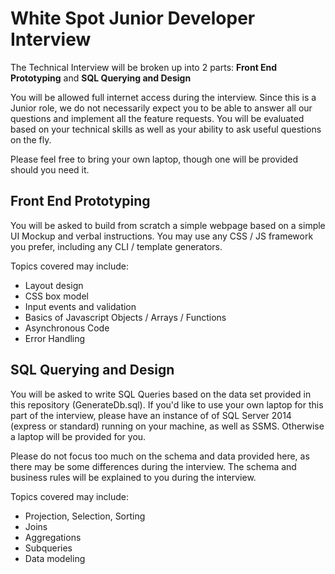 # White Spot Junior Developer Interview
The Technical Interview will be broken up into 2 parts: **Front End Prototyping** and **SQL Querying and Design**

You will be allowed full internet access during the interview.
Since this is a Junior role, we do not necessarily expect you to be able to answer all our questions and implement all the feature requests. You will be evaluated based on your technical skills as well as your ability to ask useful questions on the fly.

Please feel free to bring your own laptop, though one will be provided should you need it.

## Front End Prototyping  

You will be asked to build from scratch a simple webpage based on a simple UI Mockup and verbal instructions.
You may use any CSS / JS framework you prefer, including any CLI / template generators.

Topics covered may include:
 - Layout design 
 - CSS box model
 - Input events and validation
 - Basics of Javascript Objects / Arrays / Functions
 - Asynchronous Code
 - Error Handling

## SQL Querying and Design

You will be asked to write SQL Queries based on the data set provided in this repository (GenerateDb.sql).
If you'd like to use your own laptop for this part of the interview, please have an instance of of SQL Server 2014 (express or standard) running on your machine, as well as SSMS. Otherwise a laptop will be provided for you.

Please do not focus too much on the schema and data provided here, as there may be some differences during the interview. 
The schema and business rules will be explained to you during the interview.

Topics covered may include:
 - Projection, Selection, Sorting
 - Joins
 - Aggregations
 - Subqueries
 - Data modeling
